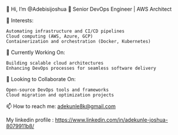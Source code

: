 👋 Hi, I’m @Adebisijoshua
🚀 Senior DevOps Engineer | AWS Architect

👀 Interests:

    Automating infrastructure and CI/CD pipelines
    Cloud computing (AWS, Azure, GCP)
    Containerization and orchestration (Docker, Kubernetes)

💼 Currently Working On:

    Building scalable cloud architectures
    Enhancing DevOps processes for seamless software delivery

💞️ Looking to Collaborate On:

    Open-source DevOps tools and frameworks
    Cloud migration and optimization projects

📫 How to reach me: adekunle8k@gmail.com

My linkedin profile : https://www.linkedin.com/in/adekunle-joshua-8079911b8/ 
